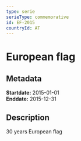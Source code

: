 ```yaml
---
type: serie
serieType: commemorative
id: EF-2015
countryId: AT
---
```


# European flag

## Metadata

**Startdate:** 2015-01-01\
**Enddate:** 2015-12-31

## Description

30 years European flag

